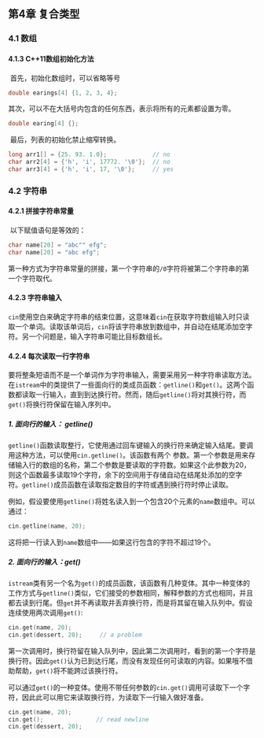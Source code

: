 ## 第4章 复合类型

### 4.1 数组

#### 4.1.3 C++11数组初始化方法

​		首先，初始化数组时，可以省略等号

```c++
double earings[4] {1, 2, 3, 4};
```

​		其次，可以不在大括号内包含的任何东西，表示将所有的元素都设置为零。

```c++
double earing[4] {};
```

​		最后，列表的初始化禁止缩窄转换。

```c++
long arr1[] = {25. 93. 1.0};             // no
char arr2[4] = {'h', 'i', 17772. '\0'};  // no
char arr3[4] = {'h', 'i', 17, '\0'};     // yes
```

### 4.2 字符串

#### 4.2.1 拼接字符串常量
​		以下赋值语句是等效的：
```c++
char name[20] = "abc"" efg";
char name[20] = "abc efg";
```
​		第一种方式为字符串常量的拼接，第一个字符串的`/0`字符将被第二个字符串的第一个字符取代。

#### 4.2.3 字符串输入

​		`cin`使用空白来确定字符串的结束位置，这意味着`cin`在获取字符数组输入时只读取一个单词。读取该单词后，`cin`将该字符串放到数组中，并自动在结尾添加空字符。另一个问题是，输入字符串可能比目标数组长。

#### 4.2.4 每次读取一行字符串

​		要将整条短语而不是一个单词作为字符串输入，需要采用另一种字符串读取方法。在`istream`中的类提供了一些面向行的类成员函数：`getline()`和`get()`。这两个函数都读取一行输入，直到到达换行符。然而，随后`getline()`将对其换行符，而`get()`将换行符保留在输入序列中。

##### 1. 面向行的输入： getline()

​		`getline()`函数读取整行，它使用通过回车键输入的换行符来确定输入结尾。要调用这种方法，可以使用`cin.getline()`。该函数有两个 参数。第一个参数是用来存储输入行的数组的名称，第二个参数是要读取的字符数。如果这个此参数为20，则这个函数最多读取19个字符，余下的空间用于存储自动在结尾处添加的空字符。`getline()`成员函数在读取指定数目的字符或遇到换行符时停止读取。

​		例如，假设要使用`getline()`将姓名读入到一个包含20个元素的`name`数组中。可以通过：

```c++
cin.getline(name, 20);
```

​		这将把一行读入到`name`数组中——如果这行包含的字符不超过19个。

##### 2. 面向行的输入：get()

​		`istream`类有另一个名为`get()`的成员函数，该函数有几种变体。其中一种变体的工作方式与`getline()`类似，它们接受的参数相同，解释参数的方式也相同，并且都去读到行尾。但`get`并不再读取并丢弃换行符，而是将其留在输入队列中。假设连续使用两次调用`get()`:

```c++
cin.get(name, 20);
cin.get(dessert, 20);     // a problem
```

​		第一次调用时，换行符留在输入队列中，因此第二次调用时，看到的第一个字符是换行符。因此`get()`认为已到达行尾，而没有发现任何可读取的内容。如果哦不借助帮助，`get()`将不能跨过该换行符。

​		可以通过`get()`的一种变体。使用不带任何参数的`cin.get()`调用可读取下一个字符，因此此可以用它来读取换行符，为读取下一行输入做好准备。

```c++
cin.get(name, 20);
cin.get(); 				 // read newline
cin.get(dessert, 20); 
```

